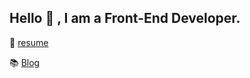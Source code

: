 ## Hello 👋 , I am a Front-End Developer.

📝 [resume](https://humble-respect-6a1.notion.site/1da627a735bd80fe9580d0aafa45b936?pvs=4 "이력서")

📚 [Blog](https://iaman.kr/ "블로그")

